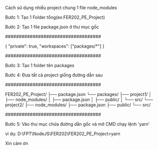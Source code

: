 Cách sử dụng nhiều project chung 1 file node_modules

Bước  1: Tạo 1 Folder tổng(ex:FER202_PE_Project)

Bước 2: Tạo 1 file package.json ở thư mục gốc

###################################

{
  "private": true,
  "workspaces": ["packages/*"]
}

###################################

Bước 3: Tạo 1 folder tên packages

Bước 4: Đưa tất cả project giống đường dẫn sau

###################################

FER202_PE_Project/
├── package.json
└── packages/
    ├── project1/
    │   ├── node_modules/
    │   ├── package.json
    │   ├── public/
    │   └── src/
    └── project2/
        ├── node_modules/
        ├── package.json
        ├── public/
        └── src/

###################################

Bước 5: Vào thư mục chứa đường dẫn gốc và mở CMD chạy lệnh 'yarn'

ví dụ: D:\FPT\NodeJS\FER202\FER202_PE_Project>yarn

Xin cảm ơn
